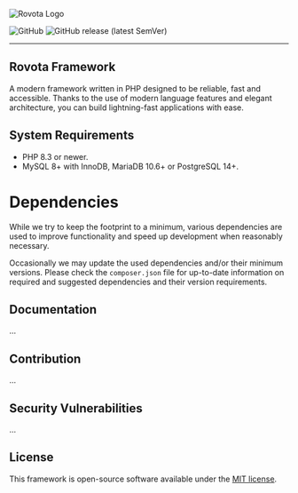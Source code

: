 ![Rovota Logo](https://cdn.rovota.com/branding/rovota/main/64x64.png)

![GitHub](https://img.shields.io/github/license/Rovota/Framework?style=flat-square)
![GitHub release (latest SemVer)](https://img.shields.io/github/v/release/Rovota/Framework?sort=semver&style=flat-square)

---

## Rovota Framework

A modern framework written in PHP designed to be reliable, fast and accessible. Thanks to the use of modern language features and elegant architecture, you can build lightning-fast applications with ease.

## System Requirements

* PHP 8.3 or newer.
* MySQL 8+ with InnoDB, MariaDB 10.6+ or PostgreSQL 14+.

# Dependencies

While we try to keep the footprint to a minimum, various dependencies are used to improve functionality and speed up development when reasonably necessary.

Occasionally we may update the used dependencies and/or their minimum versions. Please check the `composer.json` file for up-to-date information on required and suggested dependencies and their version requirements.

## Documentation

...

## Contribution

...

## Security Vulnerabilities

...

## License

This framework is open-source software available under the [MIT license](https://github.com/Rovota/Framework/blob/main/LICENSE).